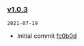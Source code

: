 ### [v1.0.3](https://github.com/opuseirios/ui-demo/compare/...v1.0.3)

`2021-07-19`

- Initial commit [fc0b0d](https://github.com/opuseirios/ui-demo/commit/fc0b0db226f1741ce1aeb103ea83bd85c0e56e60)
